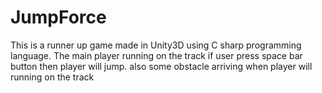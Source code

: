 # JumpForce
This is a runner up game made in Unity3D using C sharp programming language. The main player running on the track if user press space bar button then player will jump. also some obstacle arriving when player will running on the track 
